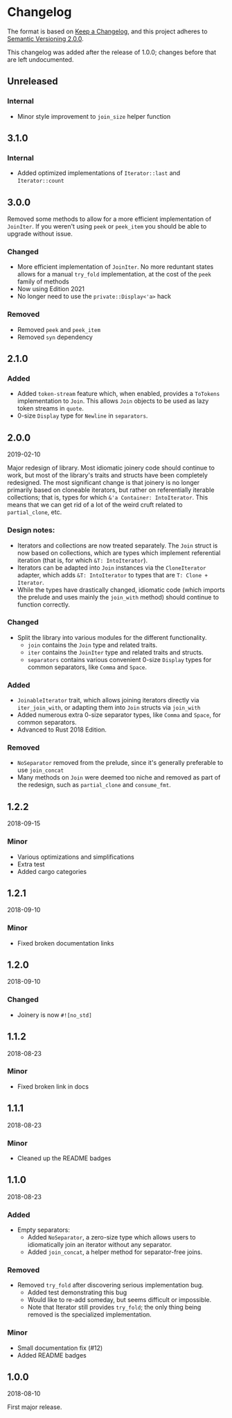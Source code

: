 # Changelog

The format is based on [Keep a Changelog](https://keepachangelog.com/en/1.0.0/),
and this project adheres to [Semantic Versioning 2.0.0](https://semver.org/spec/v2.0.0.html).

This changelog was added after the release of 1.0.0; changes before that are left undocumented.

## Unreleased

### Internal

- Minor style improvement to `join_size` helper function

## 3.1.0

### Internal

- Added optimized implementations of `Iterator::last` and `Iterator::count`

## 3.0.0

Removed some methods to allow for a more efficient implementation of `JoinIter`. If you weren't using `peek` or `peek_item` you should be able to upgrade without issue.

### Changed

- More efficient implementation of `JoinIter`. No more reduntant states allows for a manual `try_fold` implementation, at the cost of the `peek` family of methods
- Now using Edition 2021
- No longer need to use the `private::Display<'a>` hack

### Removed

- Removed `peek` and `peek_item`
- Removed `syn` dependency

## 2.1.0

### Added

- Added `token-stream` feature which, when enabled, provides a `ToTokens` implementation to `Join`. This allows `Join` objects to be used as lazy token streams in `quote`.
- 0-size `Display` type for `Newline` in `separators`.

## 2.0.0

2019-02-10

Major redesign of library. Most idiomatic joinery code should continue to work, but most of the library's traits and structs have been completely redesigned. The most significant change is that joinery is no longer primarily based on cloneable iterators, but rather on referentially iterable collections; that is, types for which `&'a Container: IntoIterator`. This means that we can get rid of a lot of the weird cruft related to `partial_clone`, etc.

### Design notes:

- Iterators and collections are now treated separately. The `Join` struct is now based on collections, which are types which implement referential iteration (that is, for which `&T: IntoIterator`).
- Iterators can be adapted into `Join` instances via the `CloneIterator` adapter, which adds `&T: IntoIterator` to types that are `T: Clone + Iterator`.
- While the types have drastically changed, idiomatic code (which imports the prelude and uses mainly the `join_with` method) should continue to function
  correctly.

### Changed

- Split the library into various modules for the different functionality.
  - `join` contains the `Join` type and related traits.
  - `iter` contains the `JoinIter` type and related traits and structs.
  - `separators` contains various convenient 0-size `Display` types for common separators, like `Comma` and `Space`.

### Added

- `JoinableIterator` trait, which allows joining iterators directly via `iter_join_with`, or adapting them into `Join` structs via `join_with`
- Added numerous extra 0-size separator types, like `Comma` and `Space`, for common separators.
- Advanced to Rust 2018 Edition.

### Removed

- `NoSeparator` removed from the prelude, since it's generally preferable to use `join_concat`
- Many methods on `Join` were deemed too niche and removed as part of the redesign, such as `partial_clone` and `consume_fmt`.

## 1.2.2

2018-09-15

### Minor

- Various optimizations and simplifications
- Extra test
- Added cargo categories

## 1.2.1

2018-09-10

### Minor

- Fixed broken documentation links

## 1.2.0

2018-09-10

### Changed

- Joinery is now `#![no_std]`

## 1.1.2

2018-08-23

### Minor

- Fixed broken link in docs

## 1.1.1

2018-08-23

### Minor

- Cleaned up the README badges

## 1.1.0

2018-08-23

### Added

- Empty separators:
  - Added `NoSeparator`, a zero-size type which allows users to idiomatically join an iterator without any separator.
  - Added `join_concat`, a helper method for separator-free joins.

### Removed

- Removed `try_fold` after discovering serious implementation bug.
  - Added test demonstrating this bug
  - Would like to re-add someday, but seems difficult or impossible.
  - Note that Iterator still provides `try_fold`; the only thing being removed is the specialized implementation.

### Minor

- Small documentation fix (#12)
- Added README badges

## 1.0.0

2018-08-10

First major release.
